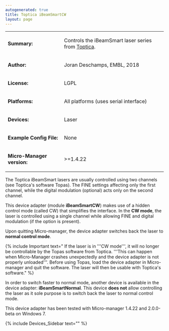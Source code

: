 ```yaml
---
autogenerated: true
title: Toptica iBeamSmartCW
layout: page
---
```


<table>

<tr>

<td markdown="1">

**Summary:**

</td>

<td markdown="1">

Controls the iBeamSmart laser series from
[Toptica](https://www.toptica.com/products/single-mode-diode-lasers/ibeam-smart/).

</td>

</tr>

<tr>

<td markdown="1">

**Author:**

</td>

<td markdown="1">

Joran Deschamps, EMBL, 2018

</td>

</tr>

<tr>

<td markdown="1">

**License:**

</td>

<td markdown="1">

LGPL

</td>

</tr>

<tr>

<td markdown="1">

**Platforms:**

</td>

<td markdown="1">

All platforms (uses serial interface)

</td>

</tr>

<tr>

<td markdown="1">

**Devices:**

</td>

<td markdown="1">

Laser

</td>

</tr>

<tr>

<td markdown="1">

**Example Config File:**

</td>

<td markdown="1">

None

</td>

</tr>

<tr>

<td markdown="1">

**Micro-Manager version:**

</td>

<td markdown="1">

\>=1.4.22

</td>

</tr>

</table>

The Toptica iBeamSmart lasers are usually controlled using two channels
(see Toptica's software Topas). The FINE settings affecting only the
first channel, while the digital modulation (optional) acts only on the
second channel.

This device adapter (module **iBeamSmartCW**) makes use of a hidden
control mode (called CW) that simplifies the interface. In the **CW
mode**, the laser is controlled using a single channel while allowing
FINE and digital modulation (if the option is present).

Upon quitting Micro-manager, the device adapter switches back the laser
to **normal control mode**.

{% include Important text=" If the laser is in '''CW mode''', it will no longer be controllable by the Topas software from Toptica. '''This can happen when Micro-Manager crashes unexpectedly and the device adapter is not properly unloaded'''. Before using Topas, load the device adapter in Micro-manager and quit the software. The laser will then be usable with Toptica's software." %}

In order to switch faster to normal mode, another device is available in
the device adapter: **iBeamSmartNormal**. This device **does not** allow
controlling the laser as it sole purpose is to switch back the laser to
normal control mode.

This device adapter has been tested with Micro-manager 1.4.22 and
2.0.0-beta on Windows 7.

{% include Devices_Sidebar text="" %}
